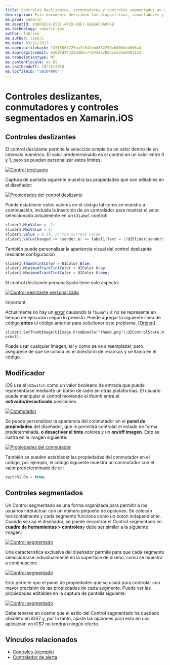 ```yaml
---
title: Controles deslizantes, conmutadores y controles segmentados en Xamarin.iOS
description: Este documento describen las diapositivas, conmutadores y controles segmentados en Xamarin.iOS, que describen cómo trabajar con ellos mediante programación y en el Diseñador de iOS.
ms.prod: xamarin
ms.assetid: 85BF0EC8-E581-49CD-B9E7-98BE4C5A0F6B
ms.technology: xamarin-ios
author: lobrien
ms.author: laobri
ms.date: 03/21/2017
ms.openlocfilehash: f3315563725da7c54febd852298c60003eb056a4
ms.sourcegitcommit: e268fd44422d0bbc7c944a678e2cc633a0493122
ms.translationtype: MT
ms.contentlocale: es-ES
ms.lasthandoff: 10/25/2018
ms.locfileid: "50104900"
---
```

# <a name="sliders-switches-and-segmented-controls-in-xamarinios"></a>Controles deslizantes, conmutadores y controles segmentados en Xamarin.iOS

<a name="Sliders" />

## <a name="sliders"></a>Controles deslizantes

El control deslizante permite la selección simple de un valor dentro de un intervalo numérico. El valor predeterminado es el control en un valor entre 0 y 1, pero se pueden personalizar estos límites.

 [![](slider-switch-segmented-controls-images/image25a.png "Control deslizante")](slider-switch-segmented-controls-images/image25a.png#lightbox)

Captura de pantalla siguiente muestra las propiedades que son editables en el diseñador:

 [![](slider-switch-segmented-controls-images/image26a.png "Propiedades del control deslizante")](slider-switch-segmented-controls-images/image25a.png#lightbox)

Puede establecer estos valores en el código tal como se muestra a continuación, incluida la inserción de un controlador para mostrar el valor seleccionado actualmente en un `UILabel` control:

```csharp
slider1.MinValue = -1;
slider1.MaxValue = 2;
slider1.Value = 0.5f; // the current value
slider1.ValueChanged += (sender,e) => label1.Text = ((UISlider)sender).Value.ToString ();
```

También puede personalizar la apariencia visual del control deslizante mediante configuración

```csharp
slider1.ThumbTintColor = UIColor.Blue;
slider1.MinimumTrackTintColor = UIColor.Gray;
slider1.MaximumTrackTintColor = UIColor.Green;
```

El control deslizante personalizado tiene este aspecto:

 [![](slider-switch-segmented-controls-images/image27a.png "Control deslizante personalizado")](slider-switch-segmented-controls-images/image28a.png#lightbox)

> [!IMPORTANT]
> Actualmente no hay un [error](http://stackoverflow.com/a/19496179) causando la `ThumbTint` no se represente en tiempo de ejecución según lo previsto. Puede agregar la siguiente línea de código **antes** el código anterior para solucionar este problema. [[Origen](http://stackoverflow.com/a/21396794)]:
>
> `slider1.SetThumbImage(UIImage.FromBundle("thumb.png"),UIControlState.Normal);`
> 
> Puede usar cualquier imagen, tal y como se va a reemplazar, pero asegúrese de que se coloca _en_ el directorio de recursos y se llama en el código.

<a name="Switch" />

## <a name="switch"></a>Modificador

iOS usa el `UISwitch` como un valor booleano de entrada que puede representarse mediante un botón de radio en otras plataformas. El usuario puede manipular el control moviendo el *thumb* entre el **activado/desactivado** posiciones.

 [![](slider-switch-segmented-controls-images/image28a.png "Conmutador")](slider-switch-segmented-controls-images/image28a.png#lightbox)

Se puede personalizar la apariencia del conmutador en el **panel de propiedades** del diseñador, que le permitirá controlar el estado de forma predeterminada, **o desactivar el tinte** colores y un **on/off imagen**. Esto se ilustra en la imagen siguiente:

 [![](slider-switch-segmented-controls-images/image29a.png "Propiedades del conmutador")](slider-switch-segmented-controls-images/image29a.png#lightbox)

También se pueden establecer las propiedades del conmutador en el código, por ejemplo, el código siguiente muestra un conmutador con el valor predeterminado de `On`:

```csharp
switch1.On = true;
```

 <a name="Segmented_Controls" />


## <a name="segmented-controls"></a>Controles segmentados

Un Control segmentado es una forma organizada para permitir a los usuarios interactuar con un número pequeño de opciones. Se colocan horizontalmente y cada segmento funciona como un botón independiente. Cuando se usa el diseñador, se puede encontrar el Control segmentado en **cuadro de herramientas > controles**y debe ser similar a la siguiente imagen:

 [![](slider-switch-segmented-controls-images/segmentedcontrol.png "Control segmentado")](slider-switch-segmented-controls-images/segmentedcontrol.png#lightbox)

Una característica exclusiva del diseñador permite para que cada segmento seleccionarse individualmente en la superficie de diseño, como se muestra a continuación:

 [![](slider-switch-segmented-controls-images/segmentedcontrolselection.png "Control segmentado")](slider-switch-segmented-controls-images/segmentedcontrolselection.png#lightbox)

Esto permite que el panel de propiedades que se usará para controlar con mayor precisión de las propiedades de cada segmento. Puede ver las propiedades editables en la captura de pantalla siguiente:

 [![](slider-switch-segmented-controls-images/segmentedcontrolproperties.png "Control segmentado")](slider-switch-segmented-controls-images/segmentedcontrolproperties.png#lightbox)

Debe tenerse en cuenta que el estilo del Control segmentado ha quedado obsoleto en iOS7 y, por lo tanto, ajuste las opciones para esto en una aplicación en iOS7 no tendrán ningún efecto.

## <a name="related-links"></a>Vínculos relacionados

- [Controles (ejemplo)](https://developer.xamarin.com/samples/Controls/)
- [Controlador de alerta](https://github.com/xamarin/recipes/tree/master/Recipes/ios/standard_controls/alertcontroller)
